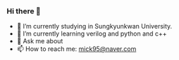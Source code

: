 ### Hi there 👋

- 🔭 I’m currently studying in Sungkyunkwan University.
- 🌱 I’m currently learning verilog and python and c++
- 💬 Ask me about 
- 📫 How to reach me: mick95@naver.com
